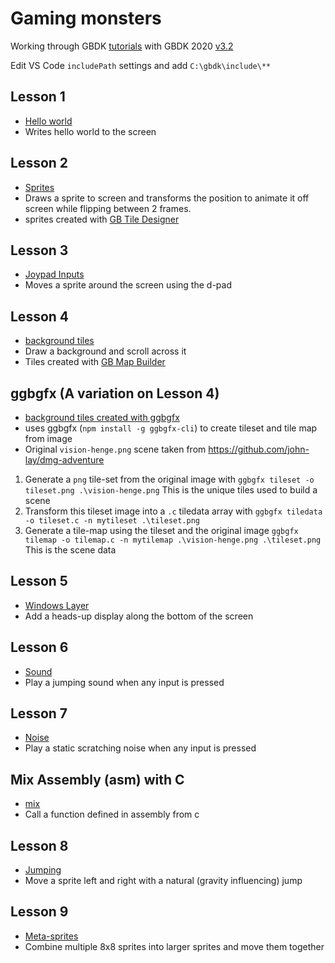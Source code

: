 # Gaming monsters
Working through GBDK [tutorials](https://www.youtube.com/watch?v=HIsWR_jLdwo&list=PLeEj4c2zF7PaFv5MPYhNAkBGrkx4iPGJo) with GBDK 2020 [v3.2](https://github.com/Zal0/gbdk-2020/releases/tag/v3.2)

Edit VS Code `includePath` settings and add `C:\gbdk\include\**`

## Lesson 1
* [Hello world](https://github.com/john-lay/gaming-monsters/tree/master/lesson1)
* Writes hello world to the screen

## Lesson 2
* [Sprites](https://github.com/john-lay/gaming-monsters/tree/master/lesson2)
* Draws a sprite to screen and transforms the position to animate it off screen while flipping between 2 frames.
* sprites created with [GB Tile Designer](http://www.devrs.com/gb/hmgd/gbtd.html)

## Lesson 3
* [Joypad Inputs](https://github.com/john-lay/gaming-monsters/tree/master/lesson3)
* Moves a sprite around the screen using the d-pad

## Lesson 4
* [background tiles](https://github.com/john-lay/gaming-monsters/tree/master/lesson4)
* Draw a background and scroll across it
* Tiles created with [GB Map Builder](http://www.devrs.com/gb/hmgd/gbmb.html)

## ggbgfx (A variation on Lesson 4)
* [background tiles created with ggbgfx](https://github.com/john-lay/gaming-monsters/tree/master/ggbgfx)
* uses ggbgfx (`npm install -g ggbgfx-cli`) to create tileset and tile map from image
* Original `vision-henge.png` scene taken from https://github.com/john-lay/dmg-adventure
1. Generate a `png` tile-set from the original image with `ggbgfx tileset -o tileset.png .\vision-henge.png` This is the unique tiles used to build a scene
2. Transform this tileset image into a `.c` tiledata array with `ggbgfx tiledata -o tileset.c -n mytileset .\tileset.png`
3. Generate a tile-map using the tileset and the original image `ggbgfx tilemap -o tilemap.c -n mytilemap .\vision-henge.png .\tileset.png ` This is the scene data

## Lesson 5
* [Windows Layer](https://github.com/john-lay/gaming-monsters/tree/master/lesson5)
* Add a heads-up display along the bottom of the screen

## Lesson 6
* [Sound](https://github.com/john-lay/gaming-monsters/tree/master/lesson6)
* Play a jumping sound when any input is pressed

## Lesson 7
* [Noise](https://github.com/john-lay/gaming-monsters/tree/master/lesson7)
* Play a static scratching noise when any input is pressed

## Mix Assembly (asm) with C
* [mix](https://github.com/john-lay/gaming-monsters/tree/master/mixasmc)
* Call a function defined in assembly from c

## Lesson 8
* [Jumping](https://github.com/john-lay/gaming-monsters/tree/master/lesson8)
* Move a sprite left and right with a natural (gravity influencing) jump

## Lesson 9
* [Meta-sprites](https://github.com/john-lay/gaming-monsters/tree/master/lesson9)
* Combine multiple 8x8 sprites into larger sprites and move them together

